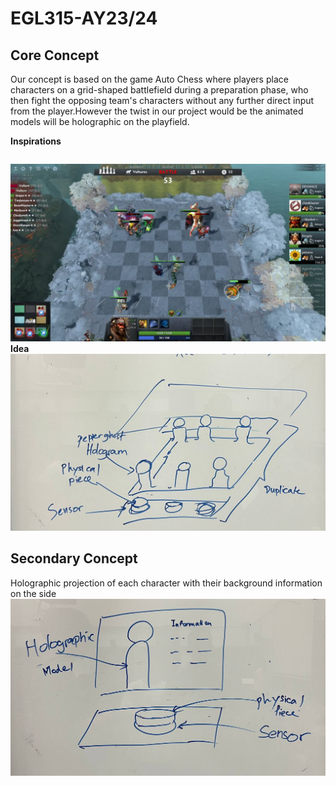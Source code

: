 # EGL315-AY23/24
## Core Concept 
Our concept is based on the game Auto Chess where players place characters on a grid-shaped battlefield during a preparation phase, who then fight the opposing team's characters without any further direct input from the player.However the twist in our project would be the animated models will be holographic on the playfield.

**Inspirations**
```
```
![Alt text](images/Autochess.png)
**Idea**
![Alt text](images/photo_2023-04-26_17-10-58.jpg)
## Secondary Concept
Holographic projection of each character with their background information on the side
![Alt text](images/photo_2023-04-26_20-56-35.jpg)






